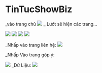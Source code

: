 # TinTucShowBiz
_vào trang chủ
<img src="https://scontent.fdad1-1.fna.fbcdn.net/v/t1.15752-9/78683297_2600124386743485_7535983723896897536_n.png?_nc_cat=104&_nc_ohc=rfLKuRKttM4AQmFk5mst3xhsO9V2WHU-es58FJ_5qkZmVuX4eJaewEzlw&_nc_ht=scontent.fdad1-1.fna&oh=1f4a96cedf40f97fe009939661938f3d&oe=5E8A5D6F">
_ Lướt sẽ hiện các trang...

 <img src="https://scontent.fdad1-1.fna.fbcdn.net/v/t1.15752-9/78988807_2817484384963090_5420479869806968832_n.png?_nc_cat=104&_nc_ohc=F0BiVXb7d1AAQlZu6dxem-i5ZmyQNUlb-jk1LyxnsQbu1RGxzZEXEeRsw&_nc_ht=scontent.fdad1-1.fna&oh=50e4e27ea3b37d9e70451ca7a5bcc571&oe=5E80A984">
 <img src="https://scontent.fdad1-1.fna.fbcdn.net/v/t1.15752-9/79331340_579130496182502_3588956465894785024_n.png?_nc_cat=100&_nc_ohc=lPa8833nLkoAQmYhvTZiITnCbjwyMK7QaXXQ-cWp6fFgiqN5BfMdGGsrw&_nc_ht=scontent.fdad1-1.fna&oh=a9fcf1afb363274e01de2112ccf2e934&oe=5E65B9BF">
 
<img src=" https://scontent.fdad1-1.fna.fbcdn.net/v/t1.15752-9/78636707_430959157811826_7965949395206144000_n.png?_nc_cat=103&_nc_ohc=cXjik0OHCscAQlgc7AienxRXPLvxFftdaalF_m48w1sjtoJtoRj4ohq8A&_nc_ht=scontent.fdad1-1.fna&oh=f1f28d4b60c2adc0eba8320eecda26ba&oe=5E7FF120">
<img src="https://scontent.fdad1-1.fna.fbcdn.net/v/t1.15752-9/78636707_430959157811826_7965949395206144000_n.png?_nc_cat=103&_nc_ohc=cXjik0OHCscAQlgc7AienxRXPLvxFftdaalF_m48w1sjtoJtoRj4ohq8A&_nc_ht=scontent.fdad1-1.fna&oh=f1f28d4b60c2adc0eba8320eecda26ba&oe=5E7FF120">


_Nhấp vào trang liên hệ: 
<img src=" https://scontent.fdad2-1.fna.fbcdn.net/v/t1.15752-9/79456047_973403616351224_2328930803481837568_n.png?_nc_cat=108&_nc_ohc=pIZieFbxstIAQmaXvMeKZZnLXEqHpY120HsmeE6LSUNFjEdwqyLuYRqyQ&_nc_ht=scontent.fdad2-1.fna&oh=0743b65e3592b30d0737ef716f526f49&oe=5E68A454">

_Nhấp Vào trang góp ý:

<img src="https://scontent.fdad1-1.fna.fbcdn.net/v/t1.15752-9/79914407_1392560987591953_7832994645289205760_n.png?_nc_cat=100&_nc_ohc=40Y_aP5KmScAQnyyuLGHm2mZ-tRZnFhR0t58ADkVIQHg-Z4q3Ck2n0LWw&_nc_ht=scontent.fdad1-1.fna&oh=8f3ed119656b99a99251e577ec2ebeb9&oe=5E6EB31D">
_Dữ Liệu:

<img src="https://scontent.fdad1-1.fna.fbcdn.net/v/t1.15752-9/73495228_544241042823137_8175879987816038400_n.png?_nc_cat=106&_nc_ohc=jnNiDsNF8q0AQmEl-OrVo4UfKYYUAK0CdM9oUrjR8d8Q9B7FrpCg1lzSA&_nc_ht=scontent.fdad1-1.fna&oh=a7b21ed54b18a5765aa6c087e2353831&oe=5E6953CC">
